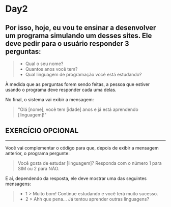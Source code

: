 # Day2

## Por isso, hoje, eu vou te ensinar a desenvolver um programa simulando um desses sites. Ele deve pedir para o usuário responder 3 perguntas:

> - Qual o seu nome?
> - Quantos anos você tem?
> - Qual linguagem de programação você está estudando?

À medida que as perguntas forem sendo feitas, a pessoa que estiver usando o programa deve responder cada uma delas.

No final, o sistema vai exibir a mensagem:

> "Olá [nome], você tem [idade] anos e já está aprendendo [linguagem]!"

## EXERCÍCIO OPCIONAL

---

Você vai complementar o código para que, depois de exibir a mensagem anterior, o programa pergunte:

> Você gosta de estudar [linguagem]? Responda com o número 1 para SIM ou 2 para NÃO.

E aí, dependendo da resposta, ele deve mostrar uma das seguintes mensagens:

> - 1 > Muito bom! Continue estudando e você terá muito sucesso.
> - 2 > Ahh que pena... Já tentou aprender outras linguagens?
